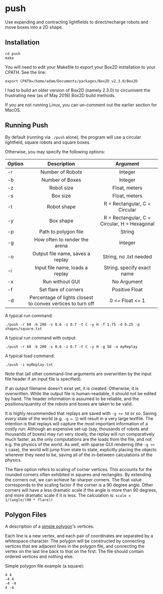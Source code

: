 # push
Use expanding and contracting lightfields to direct/recharge robots and move boxes into a 2D shape.

## Installation
```
cd push
make
```

You will need to edit your Makefile to export your Box2D installation to your CPATH. See the line:

```export CPATH=/home/adam/Documents/packages/Box2D_v2.3.0/Box2D```

I had to build an older version of Box2D (namely 2.3.0) to circumvent the frustrating new (as of May 2018) Box2D build methods.

If you are not running Linux, you can un-comment out the earlier section for MacOS.

## Running Push

By default (running via ```./push``` alone), the program will use a circular lightfield, square robots and square boxes.

Otherwise, you may specify the following options:

| Option        | Description   | Argument |
| ------------- |:-------------:| :-------------:
| -r      | Number of Robots | Integer |
| -b      | Number of Boxes      | Integer |
| -z | Robot size     | Float, meters |
| -s | Box size | Float, meters |
| -t | Robot shape | R = Rectangular, C = Circular |
| -y | Box shape | R = Rectangular, C = Circular, H = Hexagonal |
| -p | Path to polygon file | String |
| -g | How often to render the arena | Integer|
| -o | Output file name, saves a replay | String, no .txt needed|
| -i | Input file name, loads a replay | String, specify exact name|
| -x | Run without GUI | No Argument |
| -f | Set flare of corners | Positive Float |
| -d | Percentage of lights closest to convex vertices to turn off | 0 <= Float <= 1 |

A typical run command:

```./push -r 60 -b 200 -s 0.6 -z 0.7 -t C -y H -f 1.75 -d 0.25 -p shapes/square.txt```

A typical run command with output:

```./push -r 60 -b 200 -s 0.6 -z 0.7 -t C -y H -g 50 -o myReplay```

A typical load command:

```./push -i myReplay.txt```

Note that (all other command-line arguments are overwritten by the input file header if an input file is specified).

If an output filename doesn't exist yet, it is created. Otherwise, it is overwritten. While the output file is human-readable, it should not be edited by hand. The header information is assumed to be reliable, and the positions/quantity of the robots and boxes are taken to be valid.

It is highly recommended that replays are saved with `-g >= 50` or so. Saving *every* state of the world (e.g. `-g = 1`) will result in a very large textfile. The intention is that replays will capture the most important information of a costly run: Although an expensive set-up (say, thousands of robots and thousands of boxes) may run very slowly, the replay will run comparatively much faster, as the only computations are the loads from the file, and not e.g. the physics of the world. As well, with sparse GUI rendering (the `-g >> 1` case), the world will jump from state to state, explicitly placing the objects wherever they need to be, saving all of the in-between calculations of the physics.

The flare option refers to scaling of corner vertices. This accounts for the rounded corners often exhibited in squares and rectangles. By extending the corners out, we can achieve far sharper corners. The float value corresponds to the scaling factor if the corner is a 90 degree angle. Other corners will have a less dramatic scale if the angle is more than 90 degrees, and more dramatic scale if it is less. The calculation is: `scale = 1/(angle/(90 * flare))`

## Polygon Files
A description of a [simple polygon](https://en.wikipedia.org/wiki/Simple_polygon)'s vertices.

Each line is a new vertex, and each pair of coordinates are separated by a whitespace character. The polygon will be constructed by connecting vertices that are adjacent lines in the polygon file, and connecting the vertex on the last line back to that on the first. The file should contain ordered vertices and nothing else.

Simple polygon file example (a square):
```
4 4
-4 4
-4 -4
4 -4
```
